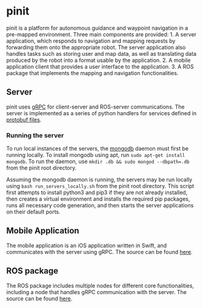 # pinit

[grpc]:https://grpc.io/
[proto]:https://github.com/ynassar/pinit/tree/master/proto
[mongo]:https://www.mongodb.com/
[ios_source]:https://github.com/ynassar/pinit/tree/master/ios
[ros_source]:https://github.com/ynassar/pinit/tree/master/ros_ws

pinit is a platform for autonomous guidance and waypoint navigation in a pre-mapped environment. Three main components are provided:
    1. A server application, which responds to navigation and mapping requests by forwarding them onto the appropriate robot. The server application also handles tasks such as storing user and map data, 
    as well as translating data produced by the robot into a format usable by the application.
    2. A mobile application client that provides a user interface to the application.
    3. A ROS package that implements the mapping and navigation functionalities.

## Server

pinit uses [gRPC][grpc] for client-server and ROS-server communications. The server is implemented as a series of python handlers for services defined in [protobuf files][proto].

### Running the server

To run local instances of the servers, the [mongodb][mongo] daemon must first be running locally. To install mongodb using apt, run `sudo apt-get install mongodb`. To run the daemon, use `mkdir .db && sudo mongod --dbpath=.db` from the pinit root directory.

Assuming the mongodb daemon is running, the servers may be run locally using `bash run_servers_locally.sh` from the pinit root directory. This script first attempts to install python3 and pip3 if they are not already installed, then creates a virtual environment and installs the required pip packages, runs all necessary code generation, and then starts the server applications on their default ports.

## Mobile Application

The mobile application is an iOS application written in Swift, and communicates with the server using gRPC. The source can be found [here][ios_source].

## ROS package

The ROS package includes multiple nodes for different core functionalities, including a node that handles gRPC communication with the server. The source can be found [here][ros_source].